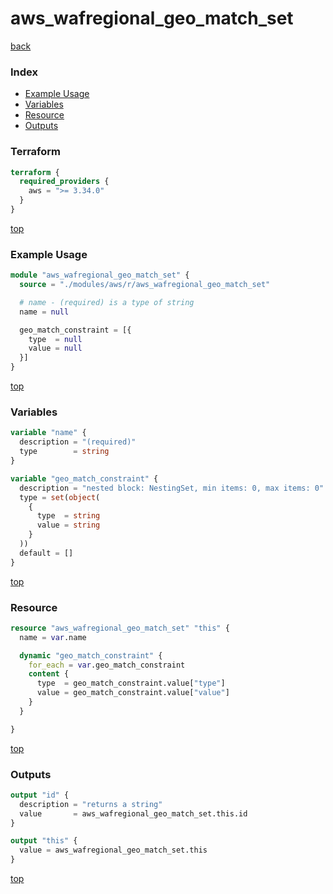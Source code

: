 # aws_wafregional_geo_match_set

[back](../aws.md)

### Index

- [Example Usage](#example-usage)
- [Variables](#variables)
- [Resource](#resource)
- [Outputs](#outputs)

### Terraform

```terraform
terraform {
  required_providers {
    aws = ">= 3.34.0"
  }
}
```

[top](#index)

### Example Usage

```terraform
module "aws_wafregional_geo_match_set" {
  source = "./modules/aws/r/aws_wafregional_geo_match_set"

  # name - (required) is a type of string
  name = null

  geo_match_constraint = [{
    type  = null
    value = null
  }]
}
```

[top](#index)

### Variables

```terraform
variable "name" {
  description = "(required)"
  type        = string
}

variable "geo_match_constraint" {
  description = "nested block: NestingSet, min items: 0, max items: 0"
  type = set(object(
    {
      type  = string
      value = string
    }
  ))
  default = []
}
```

[top](#index)

### Resource

```terraform
resource "aws_wafregional_geo_match_set" "this" {
  name = var.name

  dynamic "geo_match_constraint" {
    for_each = var.geo_match_constraint
    content {
      type  = geo_match_constraint.value["type"]
      value = geo_match_constraint.value["value"]
    }
  }

}
```

[top](#index)

### Outputs

```terraform
output "id" {
  description = "returns a string"
  value       = aws_wafregional_geo_match_set.this.id
}

output "this" {
  value = aws_wafregional_geo_match_set.this
}
```

[top](#index)